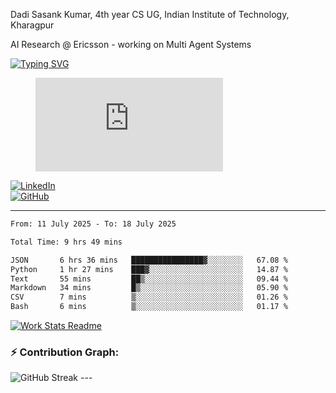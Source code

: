 Dadi Sasank Kumar, 4th year CS UG,
Indian Institute of Technology, Kharagpur

AI Research @ Ericsson -  working on Multi Agent Systems

[![Typing SVG](https://readme-typing-svg.herokuapp.com?font=Fira+Code&color=%2336BCF7&lines=Hi+there!+%F0%9F%91%8B;I+am+a+Computer+Science+Undergrad+at+IIT+Kharagpur;Thankyou+for+visiting+my+github+profile)](https://github.com/sesiii)


<figure><embed src="https://wakatime.com/share/@81d5e6c4-c575-43e6-9a9e-85ed25517f53/42cf003a-18dd-42ef-bded-df01146821f2.svg"></embed></figure>


[![LinkedIn](https://img.shields.io/badge/LinkedIn-0077B5?style=for-the-badge&logo=linkedin&logoColor=white)](https://www.linkedin.com/in/sesidadi)  
[![GitHub](https://img.shields.io/badge/GitHub-181717?style=for-the-badge&logo=github&logoColor=white)](https://github.com/sesiii)



---
<!--START_SECTION:waka-->

```txt
From: 11 July 2025 - To: 18 July 2025

Total Time: 9 hrs 49 mins

JSON       6 hrs 36 mins   ████████████████▓░░░░░░░░   67.08 %
Python     1 hr 27 mins    ███▓░░░░░░░░░░░░░░░░░░░░░   14.87 %
Text       55 mins         ██▒░░░░░░░░░░░░░░░░░░░░░░   09.44 %
Markdown   34 mins         █▒░░░░░░░░░░░░░░░░░░░░░░░   05.90 %
CSV        7 mins          ▒░░░░░░░░░░░░░░░░░░░░░░░░   01.26 %
Bash       6 mins          ▒░░░░░░░░░░░░░░░░░░░░░░░░   01.17 %
```

<!--END_SECTION:waka-->


[![Work Stats Readme](https://github.com/sesiii/sesiii/actions/workflows/main.yml/badge.svg)](https://github.com/sesiii/sesiii/actions/workflows/main.yml)

### ⚡ Contribution Graph:

<img src="https://streak-stats.demolab.com/?user=sesiii&theme=radical" alt="GitHub Streak" />
---
